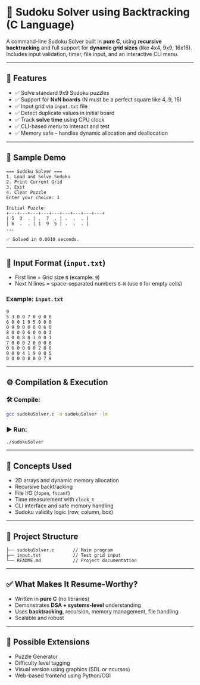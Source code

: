 # 🧠 Sudoku Solver using Backtracking (C Language)

A command-line Sudoku Solver built in **pure C**, using **recursive backtracking** and full support for **dynamic grid sizes** (like 4x4, 9x9, 16x16). Includes input validation, timer, file input, and an interactive CLI menu.

---

## 📌 Features

- ✅ Solve standard 9x9 Sudoku puzzles  
- ✅ Support for **NxN boards** (N must be a perfect square like 4, 9, 16)  
- ✅ Input grid via `input.txt` file  
- ✅ Detect duplicate values in initial board  
- ✅ Track **solve time** using CPU clock  
- ✅ CLI-based menu to interact and test  
- ✅ Memory safe – handles dynamic allocation and deallocation  

---

## 🧪 Sample Demo

```
=== Sudoku Solver ===
1. Load and Solve Sudoku
2. Print Current Grid
3. Exit
4. Clear Puzzle
Enter your choice: 1

Initial Puzzle:
+---+---+---+---+---+---+---+---+---+
| 5  3  . | .  7  . | .  .  . |
| 6  .  . | 1  9  5 | .  .  . |
...

✅ Solved in 0.0010 seconds.
```

---

## 📂 Input Format (`input.txt`)

- First line = Grid size `N` (example: `9`)
- Next N lines = space-separated numbers `0–N` (use `0` for empty cells)

### Example: `input.txt`
```
9
5 3 0 0 7 0 0 0 0
6 0 0 1 9 5 0 0 0
0 9 8 0 0 0 0 6 0
8 0 0 0 6 0 0 0 3
4 0 0 8 0 3 0 0 1
7 0 0 0 2 0 0 0 6
0 6 0 0 0 0 2 8 0
0 0 0 4 1 9 0 0 5
0 0 0 0 8 0 0 7 9
```

---

## ⚙️ Compilation & Execution

### 🛠️ Compile:
```bash
gcc sudokuSolver.c -o sudokuSolver -lm
```

### ▶️ Run:
```bash
./sudokuSolver
```

---

## 🧠 Concepts Used

- 2D arrays and dynamic memory allocation
- Recursive backtracking
- File I/O (`fopen`, `fscanf`)
- Time measurement with `clock_t`
- CLI interface and safe memory handling
- Sudoku validity logic (row, column, box)

---

## 📁 Project Structure

```
├── sudokuSolver.c       // Main program
├── input.txt            // Test grid input
└── README.md            // Project documentation
```

---

## ✅ What Makes It Resume-Worthy?

- Written in **pure C** (no libraries)
- Demonstrates **DSA + systems-level** understanding
- Uses **backtracking**, recursion, memory management, file handling
- Scalable and robust

---

## 📌 Possible Extensions

- Puzzle Generator
- Difficulty level tagging
- Visual version using graphics (SDL or ncurses)
- Web-based frontend using Python/CGI
